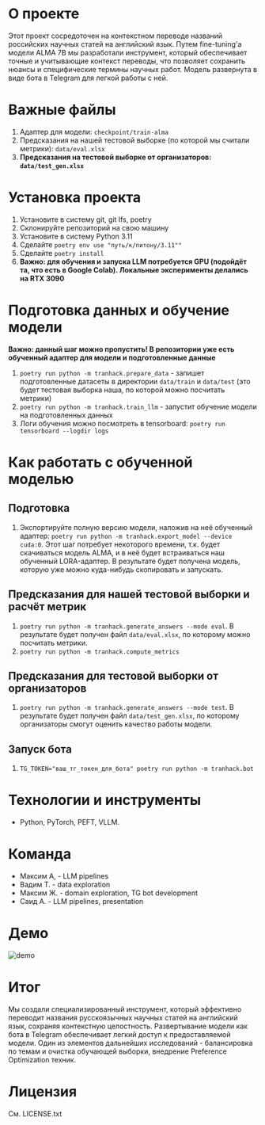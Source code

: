 # О проекте

Этот проект сосредоточен на контекстном переводе названий российских научных статей на английский язык. Путем fine-tuning'а модели ALMA 7B мы разработали инструмент, который обеспечивает точные и учитывающие контекст переводы, что позволяет сохранить нюансы и специфические термины научных работ. Модель развернута в виде бота в Telegram для легкой работы с ней.

# Важные файлы

1. Адаптер для модели: `checkpoint/train-alma`
2. Предсказания на нашей тестовой выборке (по которой мы считали метрики): `data/eval.xlsx`
3. **Предсказания на тестовой выборке от организаторов: `data/test_gen.xlsx`**

# Установка проекта

1. Установите в систему git, git lfs, poetry
2. Склонируйте репозиторий на свою машину
3. Установите в систему Python 3.11
4. Сделайте `poetry env use "путь/к/питону/3.11""`
5. Сделайте `poetry install`
6. **Важно: для обучения и запуска LLM потребуется GPU (подойдёт та, что есть в Google Colab). Локальные эксперименты делались на RTX 3090**

# Подготовка данных и обучение модели
**Важно: данный шаг можно пропустить! В репозитории уже есть обученный адаптер для модели и подготовленные данные**
1. `poetry run python -m tranhack.prepare_data` - запишет подготовленные датасеты в директории `data/train` и `data/test` (это будет тестовая выборка наша, по которой можно посчитать метрики)
2. `poetry run python -m tranhack.train_llm` - запустит обучение модели на подготовленных данных
3. Логи обучения можно посмотреть в tensorboard: `poetry run tensorboard --logdir logs`

# Как работать с обученной моделью

## Подготовка

1. Экспортируйте полную версию модели, наложив на неё обученный адаптер: `poetry run python -m tranhack.export_model --device cuda:0`. Этот шаг потребует некоторого времени, т.к. будет скачиваться модель ALMA, и в неё будет встраиваться наш обученный LORA-адаптер. В результате будет получена модель, которую уже можно куда-нибудь скопировать и запускать.

## Предсказания для нашей тестовой выборки и расчёт метрик

1. `poetry run python -m tranhack.generate_answers --mode eval`. В результате будет получен файл `data/eval.xlsx`, по которому можно посчитать метрики.
2. `poetry run python -m tranhack.compute_metrics`

## Предсказания для тестовой выборки от организаторов

1. `poetry run python -m tranhack.generate_answers --mode test`. В результате будет получен файл `data/test_gen.xlsx`, по которому организаторы смогут оценить качество работы модели.

## Запуск бота

1. `TG_TOKEN="ваш_тг_токен_для_бота" poetry run python -m tranhack.bot`

# Технологии и инструменты

* Python, PyTorch, PEFT, VLLM. 

# Команда

* Максим А, - LLM pipelines 
* Вадим Т. - data exploration
* Максим Ж. - domain exploration, TG bot development
* Саид А. - LLM pipelines, presentation

# Демо

![demo](data/img.png)

# Итог

Мы создали специализированный инструмент, который эффективно переводит названия русскоязычных научных статей на английский язык, сохраняя контекстную целостность. Развертывание модели как бота в Telegram обеспечивает легкий доступ к предоставляемой модели. Один из элементов дальнейших исследований - балансировка по темам и очистка обучающей выборки, внедрение Preference Optimization техник.

# Лицензия

См. LICENSE.txt